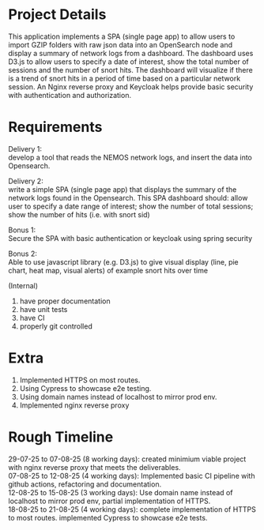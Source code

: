 # **Project Details**

This application implements a SPA (single page app) to allow users to import GZIP folders with raw json data into an OpenSearch node and display a summary of network logs from a dashboard. The dashboard uses D3.js to allow users to specify a date of interest, show the total number of sessions and the number of snort hits. The dashboard will visualize if there is a trend of snort hits in a period of time based on a particular network session. An Nginx reverse proxy and Keycloak helps provide basic security with authentication and authorization. 

# **Requirements**

Delivery 1:  
develop a tool that reads the NEMOS network logs, and insert the data into Opensearch.  

Delivery 2:  
write a simple SPA (single page app) that displays the summary of the network logs found in the Opensearch. This SPA dashboard should: allow user to specify a date range of interest; show the number of total sessions; show the number of hits (i.e. with snort sid)  

Bonus 1:  
Secure the SPA with basic authentication or keycloak using spring security  

Bonus 2:  
Able to use javascript library (e.g. D3.js) to give visual display (line, pie chart, heat map, visual alerts) of example snort hits over time  

(Internal)
1) have proper documentation
2) have unit tests
3) have CI
4) properly git controlled

# **Extra**

1) Implemented HTTPS on most routes.
2) Using Cypress to showcase e2e testing.
3) Using domain names instead of localhost to mirror prod env.
4) Implemented nginx reverse proxy

# **Rough Timeline**  
29-07-25 to 07-08-25 (8 working days): created minimium viable project with nginx reverse proxy that meets the deliverables.  
07-08-25 to 12-08-25 (4 working days): Implemented basic CI pipeline with github actions, refactoring and documentation.  
12-08-25 to 15-08-25 (3 working days): Use domain name instead of localhost to mirror prod env, partial implementation of HTTPS.  
18-08-25 to 21-08-25 (4 working days): complete implementation of HTTPS to most routes. implemented Cypress to showcase e2e tests.  

